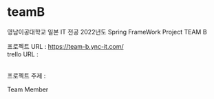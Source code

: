 # teamB
영남이공대학교 일본 IT 전공 2022년도 Spring FrameWork Project TEAM B

프로젝트  URL : https://team-b.ync-it.com/<br>
trello URL   : <br><br>

프로젝트 주제 :


Team Member
